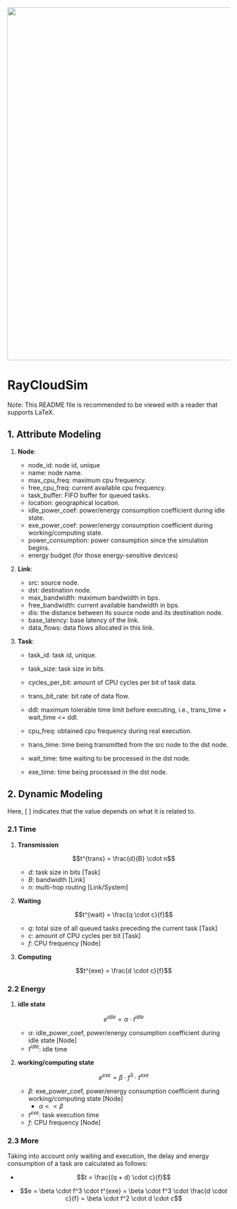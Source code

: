 <div style="text-align: center;">
  <img src="https://github.com/ZhangRui111/RayCloudSim/blob/main/docs/imgs/logo_long.jpg" alt="" width="800"/>
</div>

# RayCloudSim

Note: This README file is recommended to be viewed with a reader that supports LaTeX.

## 1. Attribute Modeling

1. **Node**:
    - node_id: node id, unique
    - name: node name.
    - max_cpu_freq: maximum cpu frequency.
    - free_cpu_freq: current available cpu frequency.
    - task_buffer: FIFO buffer for queued tasks.
    - location: geographical location.
    - idle_power_coef: power/energy consumption coefficient during idle state.
    - exe_power_coef: power/energy consumption coefficient during working/computing state.
    - power_consumption: power consumption since the simulation begins.
    - energy budget (for those energy-sensitive devices)

2. **Link**:
    - src: source node.
    - dst: destination node.
    - max_bandwidth: maximum bandwidth in bps.
    - free_bandwidth: current available bandwidth in bps.
    - dis: the distance between its source node and its destination node.
    - base_latency: base latency of the link.
    - data_flows: data flows allocated in this link.

3. **Task**:
    - task_id: task id, unique.
    - task_size: task size in bits.
    - cycles_per_bit: amount of CPU cycles per bit of task data.
    - trans_bit_rate: bit rate of data flow.
    - ddl: maximum tolerable time limit before executing, i.e., trans_time + wait_time <= ddl.

    - cpu_freq: obtained cpu frequency during real execution.
    - trans_time: time being transmitted from the src node to the dst node.
    - wait_time: time waiting to be processed in the dst node.
    - exe_time: time being processed in the dst node.

## 2. Dynamic Modeling

Here, [ ] indicates that the value depends on what it is related to.

### 2.1 Time

1. **Transmission**

    $$t^{trans} = \frac{d}{B} \cdot n$$

    - $d$: task size in bits [Task]
    - $B$: bandwidth [Link]
    - $n$: multi-hop routing [Link/System]

2. **Waiting**

    $$t^{wait} = \frac{q \cdot c}{f}$$

    - $q$: total size of all queued tasks preceding the current task [Task]
    - $c$: amount of CPU cycles per bit [Task]
    - $f$: CPU frequency [Node]

3. **Computing**

    $$t^{exe} = \frac{d \cdot c}{f}$$

### 2.2 Energy

1. **idle state**

    $$e^{idle} = \alpha \cdot t^{idle}$$

    - $\alpha$: idle_power_coef, power/energy consumption coefficient during idle state [Node]
    - $t^{idle}$: idle time

2. **working/computing state**

    $$e^{exe} = \beta \cdot f^3 \cdot t^{exe}$$

    - $\beta$: exe_power_coef, power/energy consumption coefficient during working/computing state [Node]
        - $\alpha << \beta$
    - $t^{exe}$: task execution time
    - $f$: CPU frequency [Node]

### 2.3 More

Taking into account only waiting and execution, the delay and energy consumption of a task are calculated as follows:

- $$t = \frac{(q + d) \cdot c}{f}$$

- $$e = \beta \cdot f^3 \cdot t^{exe} = \beta \cdot f^3 \cdot \frac{d \cdot c}{f} = \beta \cdot f^2 \cdot d \cdot c$$
